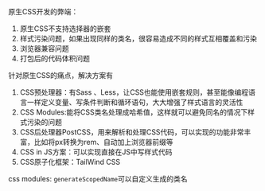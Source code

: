 原生CSS开发的弊端：
1. 原生CSS不支持选择器的嵌套
2. 样式污染问题，如果出现同样的类名，很容易造成不同的样式互相覆盖和污染
3. 浏览器兼容问题
4. 打包后的代码体积问题

针对原生CSS的痛点，解决方案有
1. CSS预处理器：有Sass 、Less，让CSS也能使用嵌套规则，甚至能像编程语言一样定义变量、写条件判断和循环语句，大大增强了样式语言的灵活性
2. CSS Modules:能将CSS类名处理成哈希值，这样就可以避免同名的情况下样式污染的问题
3. CSS后处理器PostCSS，用来解析和处理CSS代码，可以实现的功能非常丰富，比如将px转换为rem、自动加上浏览器前缀等
4. CSS in JS方案：可以实现直接在JS中写样式代码
5. CSS原子化框架：TailWind CSS


css modules: `generateScopedName`可以自定义生成的类名
